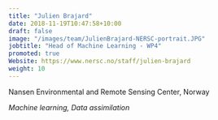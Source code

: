 ```yaml
---
title: "Julien Brajard"
date: 2018-11-19T10:47:58+10:00
draft: false
image: "/images/team/JulienBrajard-NERSC-portrait.JPG"
jobtitle: "Head of Machine Learning - WP4"
promoted: true
Website: https://www.nersc.no/staff/julien-brajard
weight: 10
---
```


Nansen Environmental and Remote Sensing Center, Norway

*Machine learning, Data assimilation*
